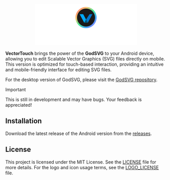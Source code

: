 <p align="center">
  <img src="godot_only/android_icons/splash.png" width="320" alt="VectorTouch logo">
</p>

**VectorTouch** brings the power of the **GodSVG** to your Android device, allowing you to edit Scalable Vector Graphics (SVG) files directly on mobile. This version is optimized for touch-based interaction, providing an intuitive and mobile-friendly interface for editing SVG files.

For the desktop version of GodSVG, please visit the [GodSVG repository](https://github.com/MewPurPur/GodSVG).

>[!IMPORTANT]
>This is still in development and may have bugs. Your feedback is appreciated!

## Installation

Download the latest release of the Android version from the [releases](https://github.com/syntaxerror247/VectorTouch/releases).

## License

This project is licensed under the MIT License. See the [LICENSE](LICENSE) file for more details.
For the logo and icon usage terms, see the [LOGO_LICENSE](LOGO_LICENSE) file.
